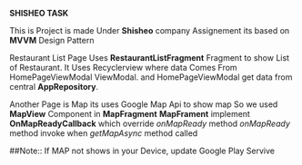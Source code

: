 **SHISHEO TASK**

This is Project is made Under **Shisheo** company Assignement
its based on **MVVM** Design Pattern

Restaurant List Page Uses **RestaurantListFragment** Fragment to show List of Restaurant.
It Uses Recyclerview where data Comes From HomePageViewModal ViewModal. and HomePageViewModal get data from central **AppRepository**.

Another Page is Map its uses Google Map Api to show map
So we used **MapView** Component in **MapFragment**
**MapFrament** implement **OnMapReadyCallback** which override *onMapReady* method
*onMapReady* method invoke when *getMapAsync* method called

##Note:: If MAP not shows in your Device, update Google Play Servive
